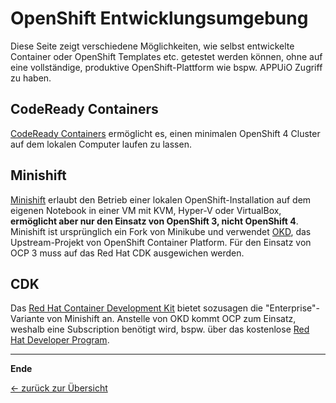 # OpenShift Entwicklungsumgebung

Diese Seite zeigt verschiedene Möglichkeiten, wie selbst entwickelte Container oder OpenShift Templates etc. getestet werden können, ohne auf eine vollständige, produktive OpenShift-Plattform wie bspw. APPUiO Zugriff zu haben.

## CodeReady Containers

[CodeReady Containers](https://crc.dev/crc/) ermöglicht es, einen minimalen OpenShift 4 Cluster auf dem lokalen Computer laufen zu lassen.

## Minishift

[Minishift](https://docs.okd.io/3.11/minishift/index.html) erlaubt den Betrieb einer lokalen OpenShift-Installation auf dem eigenen Notebook in einer VM mit KVM, Hyper-V oder VirtualBox, __ermöglicht aber nur den Einsatz von OpenShift 3, nicht OpenShift 4__.
Minishift ist ursprünglich ein Fork von Minikube und verwendet [OKD](https://www.okd.io/), das Upstream-Projekt von OpenShift Container Platform.
Für den Einsatz von OCP 3 muss auf das Red Hat CDK ausgewichen werden.

## CDK

Das [Red Hat Container Development Kit](https://developers.redhat.com/products/cdk/overview) bietet sozusagen die "Enterprise"-Variante von Minishift an.
Anstelle von OKD kommt OCP zum Einsatz, weshalb eine Subscription benötigt wird, bspw. über das kostenlose [Red Hat Developer Program](https://developers.redhat.com/).

---

__Ende__

[← zurück zur Übersicht](../README.md)
